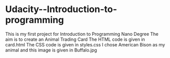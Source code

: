 # Udacity--Introduction-to-programming
This is my first project for Introduction to Programming Nano Degree
The aim is to create an Animal Trading Card
The HTML code is given in card.html
The CSS code is given in styles.css
I chose American Bison as my animal and this image is given in Buffalo.jpg
